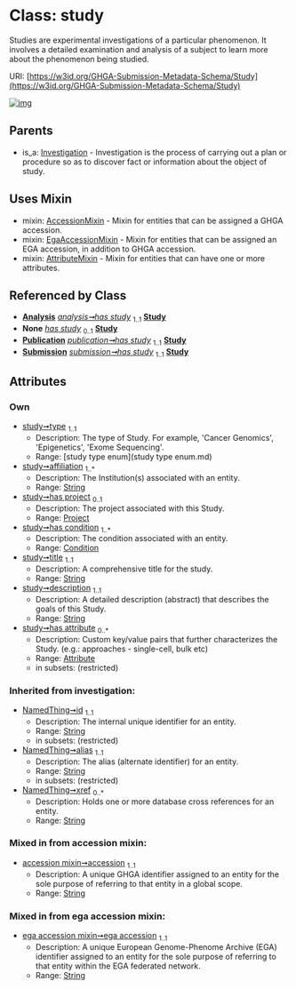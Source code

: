 
# Class: study


Studies are experimental investigations of a particular phenomenon. It involves a detailed examination and analysis of a subject to learn more about the phenomenon being studied.

URI: [https://w3id.org/GHGA-Submission-Metadata-Schema/Study](https://w3id.org/GHGA-Submission-Metadata-Schema/Study)


[![img](https://yuml.me/diagram/nofunky;dir:TB/class/[Submission],[Attribute]<has%20attribute%200..*-++[Study&#124;type:study_type_enum;affiliation:string%20%2B;title:string;description:string;accession:string;ega_accession:string;id(i):string;alias(i):string;xref(i):string%20*],[Condition]<has%20condition%201..*-%20[Study],[Project]<has%20project%200..1-++[Study],[Analysis]++-%20has%20study%201..1>[Study],[Analysis]-%20has%20study(i)%200..1>[Study],[Publication]-%20has%20study(i)%200..1>[Study],[Submission]-%20has%20study(i)%200..1>[Study],[Publication]++-%20has%20study%201..1>[Study],[Submission]++-%20has%20study%201..1>[Study],[Study]uses%20-.->[AccessionMixin],[Study]uses%20-.->[EgaAccessionMixin],[Study]uses%20-.->[AttributeMixin],[Investigation]^-[Study],[Publication],[Project],[Investigation],[EgaAccessionMixin],[Condition],[AttributeMixin],[Attribute],[Analysis],[AccessionMixin])](https://yuml.me/diagram/nofunky;dir:TB/class/[Submission],[Attribute]<has%20attribute%200..*-++[Study&#124;type:study_type_enum;affiliation:string%20%2B;title:string;description:string;accession:string;ega_accession:string;id(i):string;alias(i):string;xref(i):string%20*],[Condition]<has%20condition%201..*-%20[Study],[Project]<has%20project%200..1-++[Study],[Analysis]++-%20has%20study%201..1>[Study],[Analysis]-%20has%20study(i)%200..1>[Study],[Publication]-%20has%20study(i)%200..1>[Study],[Submission]-%20has%20study(i)%200..1>[Study],[Publication]++-%20has%20study%201..1>[Study],[Submission]++-%20has%20study%201..1>[Study],[Study]uses%20-.->[AccessionMixin],[Study]uses%20-.->[EgaAccessionMixin],[Study]uses%20-.->[AttributeMixin],[Investigation]^-[Study],[Publication],[Project],[Investigation],[EgaAccessionMixin],[Condition],[AttributeMixin],[Attribute],[Analysis],[AccessionMixin])

## Parents

 *  is_a: [Investigation](Investigation.md) - Investigation is the process of carrying out a plan or procedure so as to discover fact or information about the object of study.

## Uses Mixin

 *  mixin: [AccessionMixin](AccessionMixin.md) - Mixin for entities that can be assigned a GHGA accession.
 *  mixin: [EgaAccessionMixin](EgaAccessionMixin.md) - Mixin for entities that can be assigned an EGA accession, in addition to GHGA accession.
 *  mixin: [AttributeMixin](AttributeMixin.md) - Mixin for entities that can have one or more attributes.

## Referenced by Class

 *  **[Analysis](Analysis.md)** *[analysis➞has study](analysis_has_study.md)*  <sub>1..1</sub>  **[Study](Study.md)**
 *  **None** *[has study](has_study.md)*  <sub>0..1</sub>  **[Study](Study.md)**
 *  **[Publication](Publication.md)** *[publication➞has study](publication_has_study.md)*  <sub>1..1</sub>  **[Study](Study.md)**
 *  **[Submission](Submission.md)** *[submission➞has study](submission_has_study.md)*  <sub>1..1</sub>  **[Study](Study.md)**

## Attributes


### Own

 * [study➞type](study_type.md)  <sub>1..1</sub>
     * Description: The type of Study. For example, 'Cancer Genomics', 'Epigenetics', 'Exome Sequencing'.
     * Range: [study type enum](study type enum.md)
 * [study➞affiliation](study_affiliation.md)  <sub>1..\*</sub>
     * Description: The Institution(s) associated with an entity.
     * Range: [String](types/String.md)
 * [study➞has project](study_has_project.md)  <sub>0..1</sub>
     * Description: The project associated with this Study.
     * Range: [Project](Project.md)
 * [study➞has condition](study_has_condition.md)  <sub>1..\*</sub>
     * Description: The condition associated with an entity.
     * Range: [Condition](Condition.md)
 * [study➞title](study_title.md)  <sub>1..1</sub>
     * Description: A comprehensive title for the study.
     * Range: [String](types/String.md)
 * [study➞description](study_description.md)  <sub>1..1</sub>
     * Description: A detailed description (abstract) that describes the goals of this Study.
     * Range: [String](types/String.md)
 * [study➞has attribute](study_has_attribute.md)  <sub>0..\*</sub>
     * Description: Custom key/value pairs that further characterizes the Study. (e.g.: approaches - single-cell, bulk etc)
     * Range: [Attribute](Attribute.md)
     * in subsets: (restricted)

### Inherited from investigation:

 * [NamedThing➞id](named_thing_id.md)  <sub>1..1</sub>
     * Description: The internal unique identifier for an entity.
     * Range: [String](types/String.md)
     * in subsets: (restricted)
 * [NamedThing➞alias](named_thing_alias.md)  <sub>1..1</sub>
     * Description: The alias (alternate identifier) for an entity.
     * Range: [String](types/String.md)
     * in subsets: (restricted)
 * [NamedThing➞xref](named_thing_xref.md)  <sub>0..\*</sub>
     * Description: Holds one or more database cross references for an entity.
     * Range: [String](types/String.md)

### Mixed in from accession mixin:

 * [accession mixin➞accession](accession_mixin_accession.md)  <sub>1..1</sub>
     * Description: A unique GHGA identifier assigned to an entity for the sole purpose of referring to that entity in a global scope.
     * Range: [String](types/String.md)

### Mixed in from ega accession mixin:

 * [ega accession mixin➞ega accession](ega_accession_mixin_ega_accession.md)  <sub>1..1</sub>
     * Description: A unique European Genome-Phenome Archive (EGA) identifier assigned to an entity for the sole purpose of referring to that entity within the EGA federated network.
     * Range: [String](types/String.md)
